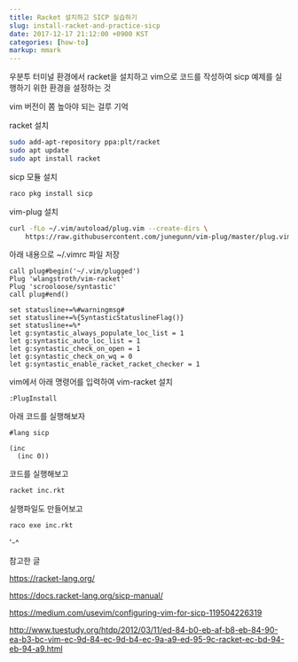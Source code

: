 ```yaml
---
title: Racket 설치하고 SICP 실습하기
slug: install-racket-and-practice-sicp
date: 2017-12-17 21:12:00 +0900 KST
categories: [how-to]
markup: mmark
---
```


우분투 터미널 환경에서 racket을 설치하고 vim으로 코드를 작성하여
sicp 예제를 실행하기 위한 환경을 설정하는 것

vim 버전이 쫌 높아야 되는 걸루 기억

racket 설치

```sh
sudo add-apt-repository ppa:plt/racket
sudo apt update
sudo apt install racket
```

sicp 모듈 설치

```sh
raco pkg install sicp
```

vim-plug 설치

```sh
curl -fLo ~/.vim/autoload/plug.vim --create-dirs \
    https://raw.githubusercontent.com/junegunn/vim-plug/master/plug.vim
```

아래 내용으로 ~/.vimrc 파일 저장

```vim
call plug#begin('~/.vim/plugged')
Plug 'wlangstroth/vim-racket'
Plug 'scrooloose/syntastic'
call plug#end()

set statusline+=%#warningmsg#
set statusline+=%{SyntasticStatuslineFlag()}
set statusline+=%*
let g:syntastic_always_populate_loc_list = 1
let g:syntastic_auto_loc_list = 1
let g:syntastic_check_on_open = 1
let g:syntastic_check_on_wq = 0
let g:syntastic_enable_racket_racket_checker = 1
```

vim에서 아래 명령어를 입력하여 vim-racket 설치

```vim
:PlugInstall
```

아래 코드를 실행해보자

```racket
#lang sicp

(inc
  (inc 0))
```

코드를 실행해보고

```sh
racket inc.rkt
```

실행파일도 만들어보고

```sh
raco exe inc.rkt
```

'-^

참고한 글

<https://racket-lang.org/>

<https://docs.racket-lang.org/sicp-manual/>

<https://medium.com/usevim/configuring-vim-for-sicp-119504226319>

<http://www.tuestudy.org/htdp/2012/03/11/ed-84-b0-eb-af-b8-eb-84-90-ea-b3-bc-vim-ec-9d-84-ec-9d-b4-ec-9a-a9-ed-95-9c-racket-ec-bd-94-eb-94-a9.html>
